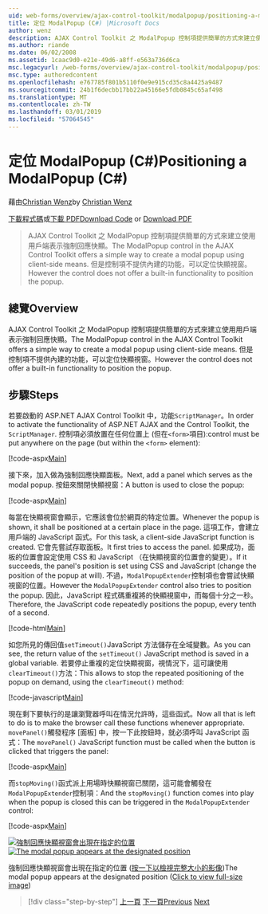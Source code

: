 ```yaml
---
uid: web-forms/overview/ajax-control-toolkit/modalpopup/positioning-a-modalpopup-cs
title: 定位 ModalPopup (C#) |Microsoft Docs
author: wenz
description: AJAX Control Toolkit 之 ModalPopup 控制項提供簡單的方式來建立使用用戶端表示強制回應快顯。 控制項不提供的不過...
ms.author: riande
ms.date: 06/02/2008
ms.assetid: 1caac9d0-e21e-49d6-a8ff-e563a736d6ca
msc.legacyurl: /web-forms/overview/ajax-control-toolkit/modalpopup/positioning-a-modalpopup-cs
msc.type: authoredcontent
ms.openlocfilehash: e767785f801b5110f0e9e915cd35c8a4425a9487
ms.sourcegitcommit: 24b1f6decbb17bb22a45166e5fdb0845c65af498
ms.translationtype: MT
ms.contentlocale: zh-TW
ms.lasthandoff: 03/01/2019
ms.locfileid: "57064545"
---
```

<a name="positioning-a-modalpopup-c"></a><span data-ttu-id="7d6c5-104">定位 ModalPopup (C#)</span><span class="sxs-lookup"><span data-stu-id="7d6c5-104">Positioning a ModalPopup (C#)</span></span>
====================
<span data-ttu-id="7d6c5-105">藉由[Christian Wenz](https://github.com/wenz)</span><span class="sxs-lookup"><span data-stu-id="7d6c5-105">by [Christian Wenz](https://github.com/wenz)</span></span>

<span data-ttu-id="7d6c5-106">[下載程式碼](http://download.microsoft.com/download/2/4/0/24052038-f942-4336-905b-b60ae56f0dd5/ModalPopup4.cs.zip)或[下載 PDF](http://download.microsoft.com/download/b/6/a/b6ae89ee-df69-4c87-9bfb-ad1eb2b23373/modalpopup4CS.pdf)</span><span class="sxs-lookup"><span data-stu-id="7d6c5-106">[Download Code](http://download.microsoft.com/download/2/4/0/24052038-f942-4336-905b-b60ae56f0dd5/ModalPopup4.cs.zip) or [Download PDF](http://download.microsoft.com/download/b/6/a/b6ae89ee-df69-4c87-9bfb-ad1eb2b23373/modalpopup4CS.pdf)</span></span>

> <span data-ttu-id="7d6c5-107">AJAX Control Toolkit 之 ModalPopup 控制項提供簡單的方式來建立使用用戶端表示強制回應快顯。</span><span class="sxs-lookup"><span data-stu-id="7d6c5-107">The ModalPopup control in the AJAX Control Toolkit offers a simple way to create a modal popup using client-side means.</span></span> <span data-ttu-id="7d6c5-108">但是控制項不提供內建的功能，可以定位快顯視窗。</span><span class="sxs-lookup"><span data-stu-id="7d6c5-108">However the control does not offer a built-in functionality to position the popup.</span></span>


## <a name="overview"></a><span data-ttu-id="7d6c5-109">總覽</span><span class="sxs-lookup"><span data-stu-id="7d6c5-109">Overview</span></span>

<span data-ttu-id="7d6c5-110">AJAX Control Toolkit 之 ModalPopup 控制項提供簡單的方式來建立使用用戶端表示強制回應快顯。</span><span class="sxs-lookup"><span data-stu-id="7d6c5-110">The ModalPopup control in the AJAX Control Toolkit offers a simple way to create a modal popup using client-side means.</span></span> <span data-ttu-id="7d6c5-111">但是控制項不提供內建的功能，可以定位快顯視窗。</span><span class="sxs-lookup"><span data-stu-id="7d6c5-111">However the control does not offer a built-in functionality to position the popup.</span></span>

## <a name="steps"></a><span data-ttu-id="7d6c5-112">步驟</span><span class="sxs-lookup"><span data-stu-id="7d6c5-112">Steps</span></span>

<span data-ttu-id="7d6c5-113">若要啟動的 ASP.NET AJAX Control Toolkit 中，功能`ScriptManager`。</span><span class="sxs-lookup"><span data-stu-id="7d6c5-113">In order to activate the functionality of ASP.NET AJAX and the Control Toolkit, the `ScriptManager`.</span></span> <span data-ttu-id="7d6c5-114">控制項必須放置在任何位置上 (但在`<form>`項目):</span><span class="sxs-lookup"><span data-stu-id="7d6c5-114">control must be put anywhere on the page (but within the `<form>` element):</span></span>

[!code-aspx[Main](positioning-a-modalpopup-cs/samples/sample1.aspx)]

<span data-ttu-id="7d6c5-115">接下來，加入做為強制回應快顯面板。</span><span class="sxs-lookup"><span data-stu-id="7d6c5-115">Next, add a panel which serves as the modal popup.</span></span> <span data-ttu-id="7d6c5-116">按鈕來關閉快顯視窗：</span><span class="sxs-lookup"><span data-stu-id="7d6c5-116">A button is used to close the popup:</span></span>

[!code-aspx[Main](positioning-a-modalpopup-cs/samples/sample2.aspx)]

<span data-ttu-id="7d6c5-117">每當在快顯視窗會顯示，它應該會位於網頁的特定位置。</span><span class="sxs-lookup"><span data-stu-id="7d6c5-117">Whenever the popup is shown, it shall be positioned at a certain place in the page.</span></span> <span data-ttu-id="7d6c5-118">這項工作，會建立用戶端的 JavaScript 函式。</span><span class="sxs-lookup"><span data-stu-id="7d6c5-118">For this task, a client-side JavaScript function is created.</span></span> <span data-ttu-id="7d6c5-119">它會先嘗試存取面板。</span><span class="sxs-lookup"><span data-stu-id="7d6c5-119">It first tries to access the panel.</span></span> <span data-ttu-id="7d6c5-120">如果成功，面板的位置會設定使用 CSS 和 JavaScript （在快顯視窗的位置會的變更）。</span><span class="sxs-lookup"><span data-stu-id="7d6c5-120">If it succeeds, the panel's position is set using CSS and JavaScript (change the position of the popup at will).</span></span> <span data-ttu-id="7d6c5-121">不過，`ModalPopupExtender`控制項也會嘗試快顯視窗的位置。</span><span class="sxs-lookup"><span data-stu-id="7d6c5-121">However the `ModalPopupExtender` control also tries to position the popup.</span></span> <span data-ttu-id="7d6c5-122">因此，JavaScript 程式碼重複將的快顯視窗中，而每個十分之一秒。</span><span class="sxs-lookup"><span data-stu-id="7d6c5-122">Therefore, the JavaScript code repeatedly positions the popup, every tenth of a second.</span></span>

[!code-html[Main](positioning-a-modalpopup-cs/samples/sample3.html)]

<span data-ttu-id="7d6c5-123">如您所見的傳回值`setTimeout()`JavaScript 方法儲存在全域變數。</span><span class="sxs-lookup"><span data-stu-id="7d6c5-123">As you can see, the return value of the `setTimeout()` JavaScript method is saved in a global variable.</span></span> <span data-ttu-id="7d6c5-124">若要停止重複的定位快顯視窗，視情況下，這可讓使用`clearTimeout()`方法：</span><span class="sxs-lookup"><span data-stu-id="7d6c5-124">This allows to stop the repeated positioning of the popup on demand, using the `clearTimeout()` method:</span></span>

[!code-javascript[Main](positioning-a-modalpopup-cs/samples/sample4.js)]

<span data-ttu-id="7d6c5-125">現在剩下要執行的是讓瀏覽器呼叫在情況允許時，這些函式。</span><span class="sxs-lookup"><span data-stu-id="7d6c5-125">Now all that is left to do is to make the browser call these functions whenever appropriate.</span></span> <span data-ttu-id="7d6c5-126">`movePanel()`觸發程序 [面板] 中，按一下此按鈕時，就必須呼叫 JavaScript 函式：</span><span class="sxs-lookup"><span data-stu-id="7d6c5-126">The `movePanel()` JavaScript function must be called when the button is clicked that triggers the panel:</span></span>

[!code-aspx[Main](positioning-a-modalpopup-cs/samples/sample5.aspx)]

<span data-ttu-id="7d6c5-127">而`stopMoving()`函式派上用場時快顯視窗已關閉，這可能會觸發在`ModalPopupExtender`控制項：</span><span class="sxs-lookup"><span data-stu-id="7d6c5-127">And the `stopMoving()` function comes into play when the popup is closed this can be triggered in the `ModalPopupExtender` control:</span></span>

[!code-aspx[Main](positioning-a-modalpopup-cs/samples/sample6.aspx)]


<span data-ttu-id="7d6c5-128">[![強制回應快顯視窗會出現在指定的位置](positioning-a-modalpopup-cs/_static/image2.png)](positioning-a-modalpopup-cs/_static/image1.png)</span><span class="sxs-lookup"><span data-stu-id="7d6c5-128">[![The modal popup appears at the designated position](positioning-a-modalpopup-cs/_static/image2.png)](positioning-a-modalpopup-cs/_static/image1.png)</span></span>

<span data-ttu-id="7d6c5-129">強制回應快顯視窗會出現在指定的位置 ([按一下以檢視完整大小的影像](positioning-a-modalpopup-cs/_static/image3.png))</span><span class="sxs-lookup"><span data-stu-id="7d6c5-129">The modal popup appears at the designated position ([Click to view full-size image](positioning-a-modalpopup-cs/_static/image3.png))</span></span>

> [!div class="step-by-step"]
> <span data-ttu-id="7d6c5-130">[上一頁](handling-postbacks-from-a-modalpopup-cs.md)
> [下一頁](launching-a-modal-popup-window-from-server-code-vb.md)</span><span class="sxs-lookup"><span data-stu-id="7d6c5-130">[Previous](handling-postbacks-from-a-modalpopup-cs.md)
[Next](launching-a-modal-popup-window-from-server-code-vb.md)</span></span>
